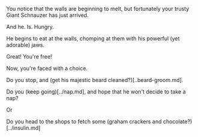You notice that the walls are beginning to melt, but fortunately
your trusty Giant Schnauzer has just arrived. 

And he. Is. Hungry. 

He begins to eat at the walls, chomping at them with his powerful (yet adorable) jaws. 

Great! You're free! 

Now, you're faced with a choice. 

Do you stop, and (get his majestic beard cleaned?)[..beard-groom.md].

Do you (keep going)[../nap.md], and hope that he won't decide to take a nap? 

Or

Do you head to the shops to fetch some (graham crackers and chocolate?)[../insulin.md]
